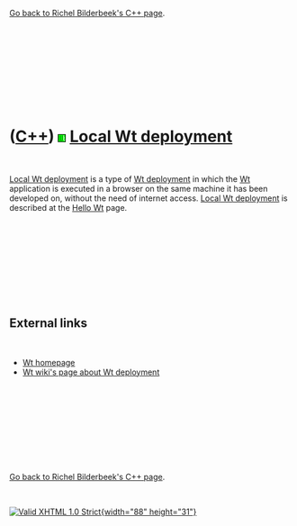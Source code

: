 

[Go back to Richel Bilderbeek's C++ page](Cpp.htm).

 

 

 

 

 

([C++](Cpp.htm)) ![Wt](PicWt.png) [Local Wt deployment](CppWtDeployLocal.htm)
=============================================================================

 

[Local Wt deployment](CppWtDeployLocal.htm) is a type of [Wt
deployment](CppWtDeploy.htm) in which the [Wt](CppWt.htm) application is
executed in a browser on the same machine it has been developed on,
without the need of internet access. [Local Wt
deployment](CppWtDeployLocal.htm) is described at the [Hello
Wt](CppHelloWt.htm) page.

 

 

 

 

 

External links
--------------

 

-   [Wt homepage](http://www.webtoolkit.eu/wt)
-   [Wt wiki's page about Wt
    deployment](http://redmine.webtoolkit.eu/projects/wt/wiki/Wt_Deployment)

 

 

 

 

 

[Go back to Richel Bilderbeek's C++ page](Cpp.htm).



 

[![Valid XHTML 1.0 Strict](valid-xhtml10.png){width="88"
height="31"}](http://validator.w3.org/check?uri=referer)
